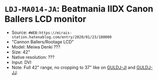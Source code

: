 # `LDJ-MA014-JA`: Beatmania IIDX Canon Ballers LCD monitor

* Source: `#WEB:https://mirais-station.hatenablog.com/entry/2020/01/23/180000`
* "Cannon Ballers/Rootage LCD"
* Model: Meiwa Denki ???
* Size: 42"
* Native resolution: ???
* Input: DVI
* Note: Full 42" range, no cropping to 37" like on [GULDJ-JI](GULDJ-JI.md) and
  [GULDJ-JJ](GULDJ-JJ.md). 